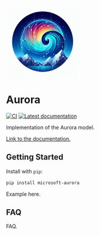 <img src="assets/aurora.jpg" alt="Aurora logo" width="200"/>

# Aurora

[![CI](https://github.com/microsoft/Aurora/actions/workflows/ci.yaml/badge.svg)](https://github.com/microsoft/Aurora/actions/workflows/ci.yaml)
[![Latest documentation](https://img.shields.io/badge/docs-latest-blue.svg)](https://microsoft.github.io/aurora)

Implementation of the Aurora model.

[Link to the documentation.](https://microsoft.github.io/aurora)


## Getting Started

Install with `pip`:

```bash
pip install microsoft-aurora
```

Example here.


## FAQ

FAQ.
